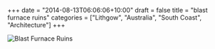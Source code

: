+++
date = "2014-08-13T06:06:06+10:00"
draft = false
title = "blast furnace ruins"
categories = ["Lithgow", "Australia", "South Coast", "Architecture"]
+++

<img sizes="(max-width: 30em) 100%, (max-width: 50em) 50%,
            calc(33% - 100px)"
     srcset="/thumb/blast-furnace-ruins.jpg 3200w,
             /thumb/blast-furnace-ruins-large.jpg 2560w,
             /thumb/blast-furnace-ruins-medium.jpg 2048w,
             /thumb/blast-furnace-ruins-small.jpg 1024w,
             /thumb/blast-furnace-ruins-xsmall.jpg 640w"
     src="/thumb/blast-furnace-ruins-small.jpg"
     class="caption__media"
     alt="Blast Furnace Ruins"/>

